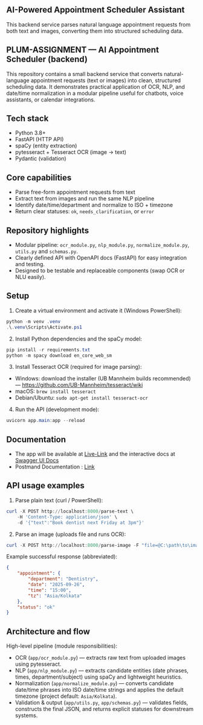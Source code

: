 ## AI-Powered Appointment Scheduler Assistant

This backend service parses natural language appointment requests from both text and images, converting them into structured scheduling data.

## PLUM-ASSIGNMENT — AI Appointment Scheduler (backend)

This repository contains a small backend service that converts natural-language appointment requests (text or images) into clean, structured scheduling data. It demonstrates practical application of OCR, NLP, and date/time normalization in a modular pipeline useful for chatbots, voice assistants, or calendar integrations.

## Tech stack

- Python 3.8+
- FastAPI (HTTP API)
- spaCy (entity extraction)
- pytesseract + Tesseract OCR (image -> text)
- Pydantic (validation)

## Core capabilities

- Parse free-form appointment requests from text
- Extract text from images and run the same NLP pipeline
- Identify date/time/department and normalize to ISO + timezone
- Return clear statuses: `ok`, `needs_clarification`, or `error`

## Repository highlights

- Modular pipeline: `ocr_module.py`, `nlp_module.py`, `normalize_module.py`, `utils.py` and `schemas.py`.
- Clearly defined API with OpenAPI docs (FastAPI) for easy integration and testing.
- Designed to be testable and replaceable components (swap OCR or NLU easily).

## Setup 

1. Create a virtual environment and activate it (Windows PowerShell):

```powershell
python -m venv .venv
.\.venv\Scripts\Activate.ps1
```

2. Install Python dependencies and the spaCy model:

```powershell
pip install -r requirements.txt
python -m spacy download en_core_web_sm
```

3. Install Tesseract OCR (required for image parsing):

- Windows: download the installer (UB Mannheim builds recommended) — https://github.com/UB-Mannheim/tesseract/wiki
- macOS: `brew install tesseract`
- Debian/Ubuntu: `sudo apt-get install tesseract-ocr`

4. Run the API (development mode):

```powershell
uvicorn app.main:app --reload
```
## Documentation
- The app will be available at [Live-Link](https://appointment-scheduler-41z0.onrender.com/) and the interactive docs at [Swagger UI Docs](https://appointment-scheduler-41z0.onrender.com/docs)
- Postmand Documentation : [Link](https://documenter.getpostman.com/view/44143506/2sB3QJPWHe)

## API usage examples

1) Parse plain text (curl / PowerShell):

```powershell
curl -X POST http://localhost:8000/parse-text \
    -H 'Content-Type: application/json' \
    -d '{"text":"Book dentist next Friday at 3pm"}'
```

2) Parse an image (uploads file and runs OCR):

```powershell
curl -X POST http://localhost:8000/parse-image -F "file=@C:\path\to\image.jpg"
```

Example successful response (abbreviated):

```json
{
    "appointment": {
        "department": "Dentistry",
        "date": "2025-09-26",
        "time": "15:00",
        "tz": "Asia/Kolkata"
    },
    "status": "ok"
}
```

## Architecture and flow

High-level pipeline (module responsibilities):

- OCR (`app/ocr_module.py`) — extracts raw text from uploaded images using pytesseract.
- NLP (`app/nlp_module.py`) — extracts candidate entities (date phrases, times, department/subject) using spaCy and lightweight heuristics.
- Normalization (`app/normalize_module.py`) — converts candidate date/time phrases into ISO date/time strings and applies the default timezone (project default: `Asia/Kolkata`).
- Validation & output (`app/utils.py`, `app/schemas.py`) — validates fields, constructs the final JSON, and returns explicit statuses for downstream systems.




